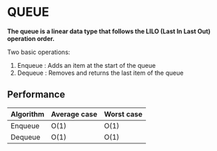 # QUEUE

__The queue is a linear data type that follows the LILO (Last In Last Out) operation order.__ 

Two basic operations:
1. Enqueue : Adds an item at the start of the queue
2. Dequeue : Removes and returns the last item of the queue

## Performance
Algorithm  | Average case | Worst case
---------- | -------      | ----------
Enqueue	   | O(1)	      | O(1)
Dequeue    | O(1)	      | O(1)
